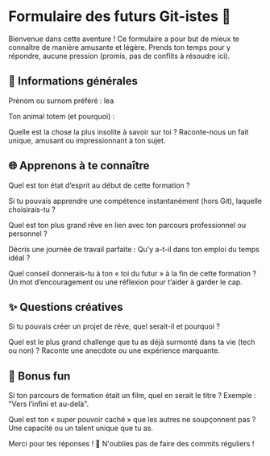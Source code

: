 # Formulaire des futurs Git-istes 🤖

Bienvenue dans cette aventure ! Ce formulaire a pour but de mieux te connaître de manière amusante et légère. Prends ton temps pour y répondre, aucune pression (promis, pas de conflits à résoudre ici).

## 📝 Informations générales

Prénom ou surnom préféré : lea

Ton animal totem (et pourquoi) :

Quelle est la chose la plus insolite à savoir sur toi ? Raconte-nous un fait unique, amusant ou impressionnant à ton sujet.

## 🌐 Apprenons à te connaître

Quel est ton état d’esprit au début de cette formation ?

Si tu pouvais apprendre une compétence instantanément (hors Git), laquelle choisirais-tu ?

Quel est ton plus grand rêve en lien avec ton parcours professionnel ou personnel ?

Décris une journée de travail parfaite : Qu’y a-t-il dans ton emploi du temps idéal ?

Quel conseil donnerais-tu à ton « toi du futur » à la fin de cette formation ? Un mot d’encouragement ou une réflexion pour t’aider à garder le cap.

## ✨ Questions créatives

Si tu pouvais créer un projet de rêve, quel serait-il et pourquoi ?

Quel est le plus grand challenge que tu as déjà surmonté dans ta vie (tech ou non) ? Raconte une anecdote ou une expérience marquante.

## 🎨 Bonus fun

Si ton parcours de formation était un film, quel en serait le titre ? Exemple : "Vers l’infini et au-delà".

Quel est ton « super pouvoir caché » que les autres ne soupçonnent pas ? Une capacité ou un talent unique que tu as.

Merci pour tes réponses ! 🚀 N'oublies pas de faire des commits réguliers ! 
